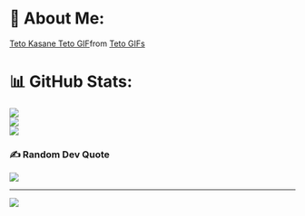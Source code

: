 # 💫 About Me:
<div class="tenor-gif-embed" data-postid="10447765819922799179" data-share-method="host" data-aspect-ratio="1.49102" data-width="100%"><a href="https://tenor.com/view/teto-kasane-teto-teto-kasane-caramelldansen-caramell-dansen-gif-10447765819922799179">Teto Kasane Teto GIF</a>from <a href="https://tenor.com/search/teto-gifs">Teto GIFs</a></div> <script type="text/javascript" async src="https://tenor.com/embed.js"></script>

# 📊 GitHub Stats:
![](https://github-readme-stats.vercel.app/api?username=Kasanee-Teto&theme=tokyonight&hide_border=false&include_all_commits=true&count_private=false)<br/>
![](https://nirzak-streak-stats.vercel.app/?user=Kasanee-Teto&theme=tokyonight&hide_border=false)<br/>
![](https://github-readme-stats.vercel.app/api/top-langs/?username=Kasanee-Teto&theme=tokyonight&hide_border=false&include_all_commits=true&count_private=false&layout=compact)

### ✍️ Random Dev Quote
![](https://quotes-github-readme.vercel.app/api?type=horizontal&theme=tokyonight)

---
[![](https://visitcount.itsvg.in/api?id=Kasanee-Teto&icon=0&color=0)](https://visitcount.itsvg.in)

<!-- Proudly created with GPRM ( https://gprm.itsvg.in ) -->